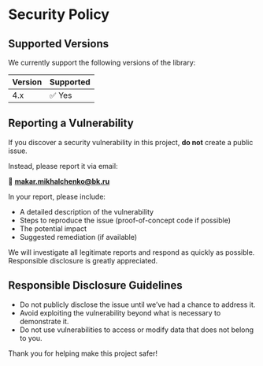 # Security Policy

## Supported Versions

We currently support the following versions of the library:

| Version | Supported          |
|---------|--------------------|
| 4.x     | ✅ Yes              |

## Reporting a Vulnerability

If you discover a security vulnerability in this project, **do not** create a public issue.

Instead, please report it via email:

📧 **makar.mikhalchenko@bk.ru**

In your report, please include:

- A detailed description of the vulnerability
- Steps to reproduce the issue (proof-of-concept code if possible)
- The potential impact
- Suggested remediation (if available)

We will investigate all legitimate reports and respond as quickly as possible. Responsible disclosure is greatly appreciated.

## Responsible Disclosure Guidelines

- Do not publicly disclose the issue until we’ve had a chance to address it.
- Avoid exploiting the vulnerability beyond what is necessary to demonstrate it.
- Do not use vulnerabilities to access or modify data that does not belong to you.

Thank you for helping make this project safer!
